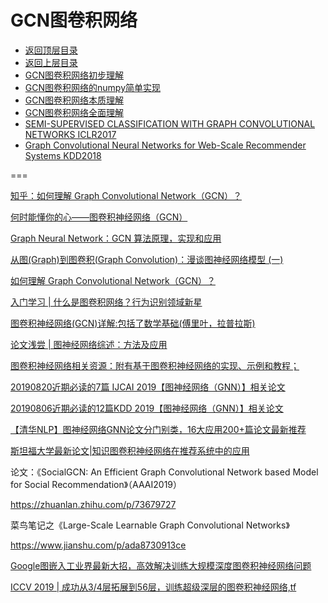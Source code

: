 # GCN图卷积网络

* [返回顶层目录](../../../README.md#目录)
* [返回上层目录](../graph-neural-networks.md)
* [GCN图卷积网络初步理解](gcn-preliminary-understand/gcn-preliminary-understand.md)
* [GCN图卷积网络的numpy简单实现](gcn-numpy-fulfillment/gcn-numpy-fulfillment.md)
* [GCN图卷积网络本质理解](gcn-essential-understand.md)
* [GCN图卷积网络全面理解](gcn-comprehensive-understand.md)
* [SEMI-SUPERVISED CLASSIFICATION WITH GRAPH CONVOLUTIONAL NETWORKS ICLR2017](SEMI-SUPERVISED-CLASSIFICATION-WITH-GRAPH-CONVOLUTIONAL-NETWORKS.md)
* [Graph Convolutional Neural Networks for Web-Scale Recommender Systems KDD2018](Graph-Convolutional-Neural-Networks-for-Web-Scale-Recommender-Systems.md)











===

[知乎：如何理解 Graph Convolutional Network（GCN）？](https://www.zhihu.com/question/54504471)

[何时能懂你的心——图卷积神经网络（GCN）](https://mp.weixin.qq.com/s/I3MsVSR0SNIKe-a9WRhGPQ)

[Graph Neural Network：GCN 算法原理，实现和应用](https://mp.weixin.qq.com/s/ftz8E5LffWFfaSuF9uKqZQ)

[从图(Graph)到图卷积(Graph Convolution)：漫谈图神经网络模型 (一)](https://www.cnblogs.com/SivilTaram/p/graph_neural_network_1.html)

[如何理解 Graph Convolutional Network（GCN）？](https://ai.yanxishe.com/page/postDetail/13980?from=timeline)

[入门学习 | 什么是图卷积网络？行为识别领域新星](https://mp.weixin.qq.com/s/5wSgC4pXBfRLoCX-73DLnw)

[图卷积神经网络(GCN)详解:包括了数学基础(傅里叶，拉普拉斯)](https://zhuanlan.zhihu.com/p/67522582)

[论文浅尝 | 图神经网络综述：方法及应用](http://blog.openkg.cn/%E8%AE%BA%E6%96%87%E6%B5%85%E5%B0%9D-%E5%9B%BE%E7%A5%9E%E7%BB%8F%E7%BD%91%E7%BB%9C%E7%BB%BC%E8%BF%B0%EF%BC%9A%E6%96%B9%E6%B3%95%E5%8F%8A%E5%BA%94%E7%94%A8/)



[图卷积神经网络相关资源：附有基于图卷积神经网络的实现、示例和教程；](https://github.com/Jiakui/awesome-gcn)



[20190820近期必读的7篇 IJCAI 2019【图神经网络（GNN）】相关论文](https://mp.weixin.qq.com/s/Mp-iLuPScFjyhq3IwzRGHA)

[20190806近期必读的12篇KDD 2019【图神经网络（GNN）】相关论文](https://mp.weixin.qq.com/s/r1K2Ry_GR1RN0frcr_HzLA)

[【清华NLP】图神经网络GNN论文分门别类，16大应用200+篇论文最新推荐](https://mp.weixin.qq.com/s/NYoObFBacOamjo2KHjJOAg)

[斯坦福大学最新论文|知识图卷积神经网络在推荐系统中的应用](https://mp.weixin.qq.com/s/4KS_HG7rBOQgcTII7YKsaQ)





论文：《SocialGCN: An Efficient Graph Convolutional Network based Model for Social Recommendation》（AAAI2019）

https://zhuanlan.zhihu.com/p/73679727

菜鸟笔记之《Large-Scale Learnable Graph Convolutional Networks》

https://www.jianshu.com/p/ada8730913ce



[Google图嵌入工业界最新大招，高效解决训练大规模深度图卷积神经网络问题](https://mp.weixin.qq.com/s?__biz=MzU2ODA0NTUyOQ==&mid=2247483775&idx=1&sn=735e671a4223e47149197c5eacd94e0a&chksm=fc92bbc9cbe532df3742dbad41c7364d536a6e56dd18030a41fadd7ad409a7e8fb02ac027bc6&scene=21#wechat_redirect)

[ICCV 2019 | 成功从3/4层拓展到56层，训练超级深层的图卷积神经网络,tf](https://zhuanlan.zhihu.com/p/86352650)

